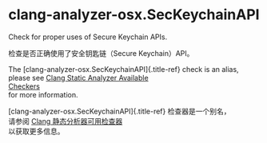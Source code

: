 # clang-analyzer-osx.SecKeychainAPI

Check for proper uses of Secure Keychain APIs.

检查是否正确使用了安全钥匙链（Secure Keychain）API。

The [clang-analyzer-osx.SecKeychainAPI]{.title-ref} check is an alias,  
please see [Clang Static Analyzer Available  
Checkers](https://clang.llvm.org/docs/analyzer/checkers.html#osx-seckeychainapi)  
for more information.

[clang-analyzer-osx.SecKeychainAPI]{.title-ref} 检查器是一个别名，  
请参阅 [Clang 静态分析器可用检查器](https://clang.llvm.org/docs/analyzer/checkers.html#osx-seckeychainapi)  
以获取更多信息。
